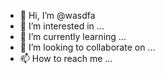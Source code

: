 - 👋 Hi, I’m @wasdfa
- 👀 I’m interested in ...
- 🌱 I’m currently learning ...
- 💞️ I’m looking to collaborate on ...
- 📫 How to reach me ...

<!---
wasdfa/wasdfa is a ✨ special ✨ repository because its `README.md` (this file) appears on your GitHub profile.
You can click the Preview link to take a look at your changes.
--->
